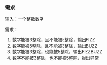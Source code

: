 ### 需求
输入：一个整数数字

需求：
1. 数字能被3整除，且不能被5整除，输出FIZZ
2. 数字能被5整除，且不能被3整除，输出BUZZ
3. 数字能被3整除，也能被5整除，输出FIZZBUZZ
4. 数字不能被3整除，也不能被5整除，抛出异常